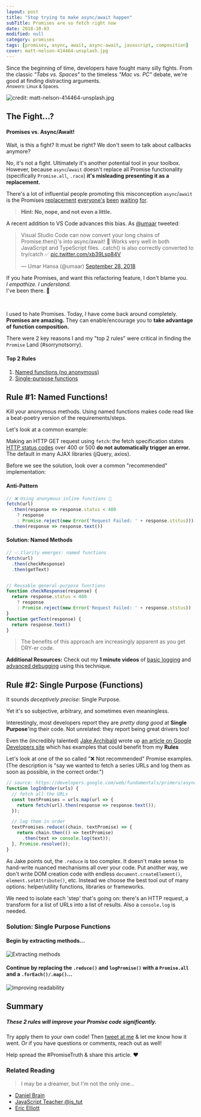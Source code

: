 ```yaml
---
layout: post
title: "Stop trying to make async/await happen"
subTitle: Promises are so fetch right now
date: 2018-10-03
modified: null
category: promises
tags: [promises, async, await, async-await, javascript, composition]
cover: matt-nelson-414464-unsplash.jpg
---
```


Since the beginning of time, developers have fought many silly fights. From the classic _"Tabs vs. Spaces"_ to the timeless _"Mac vs. PC"_ debate, we're good at finding distracting arguments.
<br />
<small>_Answers:_ Linux & Spaces.</small>

<!-- We're going to look at 2 rules to improve your life with Promises. -->

![credit: matt-nelson-414464-unsplash.jpg](matt-nelson-414464-unsplash.jpg)

## The Fight...?

#### Promises vs. Async/Await!

Wait, is this a fight? It must be right? We don't seem to talk about callbacks anymore?

No, it's not a fight. Ultimately it's another potential tool in your toolbox. However, because `async`/`await` doesn't replace all Promise functionality (specifically `Promise.all`, `.race`) **it's misleading presenting it as a replacement.**

There's a lot of influential people promoting this misconception `async`/`await` is the Promises [replacement](https://developers.google.com/web/fundamentals/primers/async-functions) [everyone's](https://hackernoon.com/6-reasons-why-javascripts-async-await-blows-promises-away-tutorial-c7ec10518dd9) [been](https://twitter.com/umaar/status/1045655069478334464) [waiting](http://2ality.com/2017/08/promise-try.html#why-not-just-use-async-functions) [for](https://dzone.com/articles/javascript-promises-and-why-asyncawait-wins-the-ba).

> **Hint: No, nope, and not even a little.**


A recent addition to VS Code advances this bias. As [@umaar](https://twitter.com/umaar) tweeted:

<blockquote class="twitter-tweet" data-lang="en"><p lang="en" dir="ltr">Visual Studio Code can now convert your long chains of Promise.then()&#39;s into async/await! 🎊 Works very well in both JavaScript and TypeScript files. .catch() is also correctly converted to try/catch ✅ <a href="https://t.co/xb39Lsp84V">pic.twitter.com/xb39Lsp84V</a></p>&mdash; Umar Hansa (@umaar) <a href="https://twitter.com/umaar/status/1045655069478334464?ref_src=twsrc%5Etfw">September 28, 2018</a></blockquote>

<!-- Sure, it's an impressive addition to an already amazing list of features. -->

If you hate Promises, and want this refactoring feature, I don't blame you.
<br />
_I empathize. I understand._
<br />
I've been there. 🤗

<br />

I used to hate Promises. Today, I have come back around completely. **Promises are amazing.** They can enable/encourage you to **take advantage of function composition.**

There were 2 key reasons I and my "top 2 rules" were critical in finding the `Promise` Land (#sorrynotsorry).

#### Top 2 Rules

1. [Named functions (no anonymous)](#rule-1)
1. [Single-purpose functions](#rule-2)

<h2 id="rule-1">Rule #1: Named Functions!</h2>

Kill your anonymous methods. Using named functions makes code read like a beat-poetry version of the requirements/steps.

Let's look at a common example:

Making an HTTP GET request using `fetch`: the fetch specification states [HTTP status codes](https://http.cat/) over 400 or 500 **do not automatically trigger an error.** The default in many AJAX libraries (jQuery, axios).

Before we see the solution, look over a common "recommended" implementation:

#### Anti-Pattern

```js
// ❌ Using anonymous inline functions 💩
fetch(url)
  .then(response => response.status < 400
    ? response
    : Promise.reject(new Error('Request Failed: ' + response.ststus)))
  .then(response => response.text())
```

#### Solution: Named Methods

```js
// ✅ Clarity emerges: named functions
fetch(url)
  .then(checkResponse)
  .then(getText)


// Reusable general-purpose functions
function checkResponse(response) {
  return response.status < 400
    ? response
    : Promise.reject(new Error('Request Failed: ' + response.ststus))
}
function getText(response) {
  return response.text()
}
```

> The benefits of this approach are increasingly apparent as you get DRY-er code.

**Additional Resources:** Check out my **1 minute videos** of [basic logging](https://www.youtube.com/xR_MZE1SIkk) and [advanced debugging](https://www.youtube.com/P_tghqWj72M) using this technique.

<h2 id="rule-2">Rule #2: Single Purpose (Functions)</h2>

It sounds _deceptively precise_: Single Purpose.

Yet it's so subjective, arbitrary, and sometimes even meaningless.

<!-- Instead of arguing if a given function is sufficiently focused.

I came up with a rough measure for this: `Purpose Cost`. The higher the score, more likely it's doing too much.

```js
// 1 point: the return & ternary are effectively a one-liner
function checkResponse(response) {
  return response.status < 400
    ? response
    : Promise.reject(new Error('Request Failed: ' + response.ststus))
}
// 1 point: the return & expression are also effectively a one-liner
function getText(response) {
  return response.text()
}
```

Given a function's code, add 1 point for every line containing any of: `if`, `return`, ternary, `for`, `const`, `let`, `var`, `switch`, `while`, `[].map/filter/reduce/etc`. Add 1 point for each instruction (ignore extra lines from whitespace). A number of chained expressions or methods only count for 1 point.

Whew, that was a bit of jargon.
 -->

Interestingly, most developers report they are _pretty dang good_ at **Single Purpose**'ing their code. Not unrelated: they report being great drivers too!

<!-- This **isn't a unique issue with Promises**, array methods and all other HoF-based (Higher Order Function) APIs have the same ergonomics. -->

Even the (incredibly talented) [Jake Archibald](https://twitter.com/jaffathecake) wrote up [an article on Google Developers site](https://developers.google.com/web/fundamentals/primers/async-functions) which has examples that could benefit from my **Rules**

Let's look at one of the so called "❌ Not recommended" Promise examples. (The description is "say we wanted to fetch a series URLs and log them as soon as possible, in the correct order.")

```js
// source: https://developers.google.com/web/fundamentals/primers/async-functions
function logInOrder(urls) {
  // fetch all the URLs
  const textPromises = urls.map(url => {
    return fetch(url).then(response => response.text());
  });

  // log them in order
  textPromises.reduce((chain, textPromise) => {
    return chain.then(() => textPromise)
      .then(text => console.log(text));
  }, Promise.resolve());
}
```

As Jake points out, the `.reduce` is too complex. It doesn't make sense to hand-write nuanced mechanisms all over your code. Put another way, we don't write DOM creation code with endless `document.createElement()`, `element.setAttribute()`, etc. Instead we choose the best tool out of many options: helper/utility functions, libraries or frameworks.

We need to isolate each 'step' that's going on: there's an HTTP request, a transform for a list of URLs into a list of results. Also a `console.log` is needed.

<!-- > 🤔 Why do `Promises` cause developers to abandon practices we use elsewhere? -->

<!-- **Note:** If the intention was to _initiate requests_ in a sequence, instead of merely printing the results out in order, this code doesn't actually do that. We'll refactor accordingly. -->

### Solution: Single Purpose Functions

#### Begin by **extracting methods**...

![](async-refactor-google-extract-methods-resized-75.gif "Extracting methods")

#### Continue by replacing the `.reduce()` and `logPromise()` with a `Promise.all` and a `.forEach()/.map()`...

![](async-refactor-google-chain-methods-resized-75.gif "Improving readability")


## Summary

##### These 2 rules will improve your Promise code significantly.

Try apply them to your own code! Then [tweet at me](https://twitter.com/justsml) & let me know how it went. Or if you have questions or comments, reach out as well!

Help spread the #PromiseTruth & share this article. ❤️

### Related Reading

> I may be a dreamer, but I'm not the only one...

* [Daniel Brain](https://medium.com/@bluepnume/even-with-async-await-you-probably-still-need-promises-9b259854c161)
* [JavaScript Teacher @js_tut](https://medium.com/@js_tut/the-great-escape-from-callback-hell-3006fa2c82e)
* [Eric Elliott](https://twitter.com/_ericelliott?lang=en)